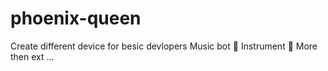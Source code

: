 # phoenix-queen
Create different device for besic devlopers
Music bot  🎵
Instrument 🎸
More then ext ...
